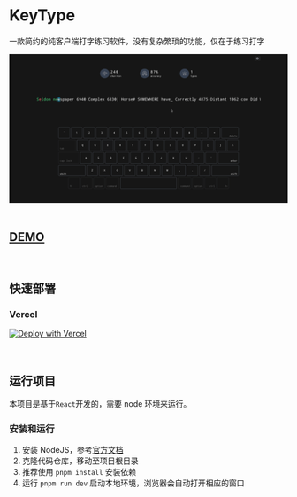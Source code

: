 <h1>
  KeyType
</h1>

<p>
  一款简约的纯客户端打字练习软件，没有复杂繁琐的功能，仅在于练习打字
</p>

<div align=center>
<img  src="images/keytype.gif"/>
</div>

<br />

## [DEMO](https://keytype.vercel.app/)

<br />

## 快速部署

### Vercel

[![Deploy with Vercel](https://vercel.com/button)](https://vercel.com/new/clone?s=https%3A%2F%2Fgithub.com%2Fbuding0904%2Fkeytype)

<br />

## 运行项目

本项目是基于`React`开发的，需要 node 环境来运行。

### 安装和运行

1. 安装 NodeJS，参考[官方文档](https://nodejs.org/en/download)
2. 克隆代码仓库，移动至项目根目录
3. 推荐使用 `pnpm install` 安装依赖
4. 运行 `pnpm run dev` 启动本地环境，浏览器会自动打开相应的窗口
